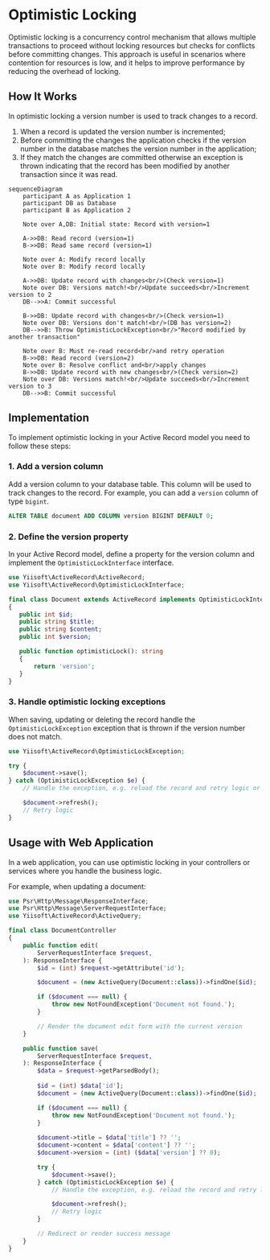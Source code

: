 # Optimistic Locking

Optimistic locking is a concurrency control mechanism that allows multiple transactions to proceed without locking 
resources but checks for conflicts before committing changes. This approach is useful in scenarios where contention
for resources is low, and it helps to improve performance by reducing the overhead of locking.

## How It Works

In optimistic locking a version number is used to track changes to a record.

1. When a record is updated the version number is incremented;
2. Before committing the changes the application checks if the version number in the database matches the version number
   in the application;
3. If they match the changes are committed otherwise an exception is thrown indicating that the record has been modified
   by another transaction since it was read.

```mermaid
sequenceDiagram
    participant A as Application 1
    participant DB as Database
    participant B as Application 2
    
    Note over A,DB: Initial state: Record with version=1
    
    A->>DB: Read record (version=1)
    B->>DB: Read same record (version=1)
    
    Note over A: Modify record locally
    Note over B: Modify record locally
    
    A->>DB: Update record with changes<br/>(Check version=1)
    Note over DB: Versions match!<br/>Update succeeds<br/>Increment version to 2
    DB-->>A: Commit successful
    
    B->>DB: Update record with changes<br/>(Check version=1)
    Note over DB: Versions don't match!<br/>(DB has version=2)
    DB-->>B: Throw OptimisticLockException<br/>"Record modified by another transaction"
    
    Note over B: Must re-read record<br/>and retry operation
    B->>DB: Read record (version=2)
    Note over B: Resolve conflict and<br/>apply changes
    B->>DB: Update record with new changes<br/>(Check version=2)
    Note over DB: Versions match!<br/>Update succeeds<br/>Increment version to 3
    DB-->>B: Commit successful
```

## Implementation

To implement optimistic locking in your Active Record model you need to follow these steps:

### 1. Add a version column

Add a version column to your database table. This column will be used to track changes to the record.
For example, you can add a `version` column of type `bigint`.

```sql
ALTER TABLE document ADD COLUMN version BIGINT DEFAULT 0;
```
### 2. Define the version property

In your Active Record model, define a property for the version column and implement the `OptimisticLockInterface`
interface.

```php
use Yiisoft\ActiveRecord\ActiveRecord;
use Yiisoft\ActiveRecord\OptimisticLockInterface;

final class Document extends ActiveRecord implements OptimisticLockInterface
{
   public int $id;
   public string $title;
   public string $content;
   public int $version;

   public function optimisticLock(): string
   {
       return 'version';
   }
}
```

### 3. Handle optimistic locking exceptions
When saving, updating or deleting the record handle the `OptimisticLockException` exception that is thrown 
if the version number does not match.

```php
use Yiisoft\ActiveRecord\OptimisticLockException;

try {
    $document->save();
} catch (OptimisticLockException $e) {
    // Handle the exception, e.g. reload the record and retry logic or inform the user about the conflict

    $document->refresh();
    // Retry logic
}
```

## Usage with Web Application

In a web application, you can use optimistic locking in your controllers or services where you handle the business logic.

For example, when updating a document:

```php
use Psr\Http\Message\ResponseInterface;
use Psr\Http\Message\ServerRequestInterface;
use Yiisoft\ActiveRecord\ActiveQuery;

final class DocumentController
{
    public function edit(
        ServerRequestInterface $request,
    ): ResponseInterface {
        $id = (int) $request->getAttribute('id');

        $document = (new ActiveQuery(Document::class))->findOne($id);

        if ($document === null) {
            throw new NotFoundException('Document not found.');
        }

        // Render the document edit form with the current version
    }

    public function save(
        ServerRequestInterface $request,
    ): ResponseInterface {
        $data = $request->getParsedBody();
        
        $id = (int) $data['id'];
        $document = (new ActiveQuery(Document::class))->findOne($id);

        if ($document === null) {
            throw new NotFoundException('Document not found.');
        }
    
        $document->title = $data['title'] ?? '';
        $document->content = $data['content'] ?? '';
        $document->version = (int) ($data['version'] ?? 0);

        try {
            $document->save();
        } catch (OptimisticLockException $e) {
            // Handle the exception, e.g. reload the record and retry logic or inform the user about the conflict

            $document->refresh();
            // Retry logic
        }

        // Redirect or render success message
    }
}
```
